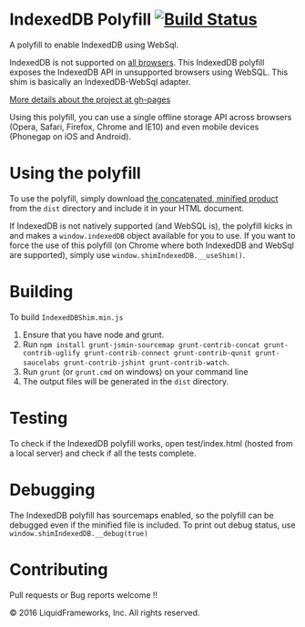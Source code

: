 IndexedDB Polyfill [![Build Status](https://secure.travis-ci.org/axemclion/IndexedDBShim.png)](https://travis-ci.org/axemclion/IndexedDBShim)
================================

A polyfill to enable IndexedDB using WebSql.

IndexedDB is not supported on <a href = "http://caniuse.com/#search=IndexedDB" target="_blank">all browsers</a>.
This IndexedDB polyfill exposes the IndexedDB API in unsupported browsers using WebSQL. This shim is basically an IndexedDB-WebSql adapter.

<a href = "http://nparashuram.com/IndexedDBShim">More details about the project at gh-pages</a>

Using this polyfill, you can use a single offline storage API across browsers (Opera, Safari, Firefox, Chrome and IE10) and even mobile devices (Phonegap on iOS and Android).

Using the polyfill
==================
To use the polyfill, simply download [the concatenated, minified product](https://raw.github.com/axemclion/IndexedDBShim/master/dist/IndexedDBShim.min.js) from the `dist` directory and include it in your HTML document.

If IndexedDB is not natively supported (and WebSQL is), the polyfill kicks in and makes a `window.indexedDB` object available for you to use.
If you want to force the use of this polyfill (on Chrome where both IndexedDB and WebSql are supported), simply use `window.shimIndexedDB.__useShim()`.

Building
========
To build `IndexedDBShim.min.js`

1. Ensure that you have node and grunt.
2. Run `npm install grunt-jsmin-sourcemap grunt-contrib-concat grunt-contrib-uglify grunt-contrib-connect grunt-contrib-qunit grunt-saucelabs grunt-contrib-jshint grunt-contrib-watch`.
3. Run `grunt` (or `grunt.cmd` on windows) on your command line
4. The output files will be generated in the `dist` directory.

Testing
=======
To check if the IndexedDB polyfill works, open test/index.html (hosted from a local server) and check if all the tests complete.

Debugging
=========
The IndexedDB polyfill has sourcemaps enabled, so the polyfill can be debugged even if the minified file is included. 
To print out debug status, use `window.shimIndexedDB.__debug(true)`

Contributing
============
Pull requests or Bug reports welcome !!

© 2016 LiquidFrameworks, Inc. All rights reserved.
